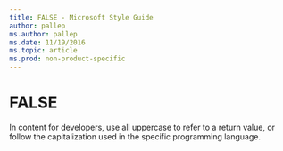 ```yaml
---
title: FALSE - Microsoft Style Guide
author: pallep
ms.author: pallep
ms.date: 11/19/2016
ms.topic: article
ms.prod: non-product-specific
---
```


# FALSE

In
content for developers, use all uppercase to refer to a return value,
or follow the capitalization used in the specific programming
language.
